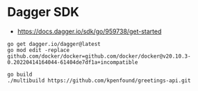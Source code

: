 # Dagger SDK

- https://docs.dagger.io/sdk/go/959738/get-started

```
go get dagger.io/dagger@latest
go mod edit -replace github.com/docker/docker=github.com/docker/docker@v20.10.3-0.20220414164044-61404de7df1a+incompatible
````


```
go build
./multibuild https://github.com/kpenfound/greetings-api.git
```
